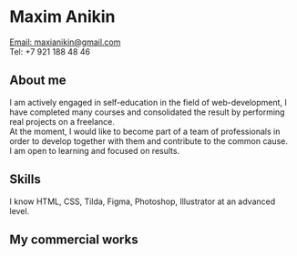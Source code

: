 # Maxim Anikin 
[Email: maxianikin@gmail.com](maxianikin@gmail.com) <br>
Tel: +7 921 188 48 46
## About me
I am actively engaged in self-education in the field of web-development, I have completed many courses and consolidated the result by performing real projects on a freelance. <br>
At the moment, I would like to become part of a team of professionals in order to develop together with them and contribute to the common cause.<br>
I am open to learning and focused on results.
## Skills
I know HTML, CSS, Tilda, Figma, Photoshop, Illustrator at an advanced level.
## My commercial works
